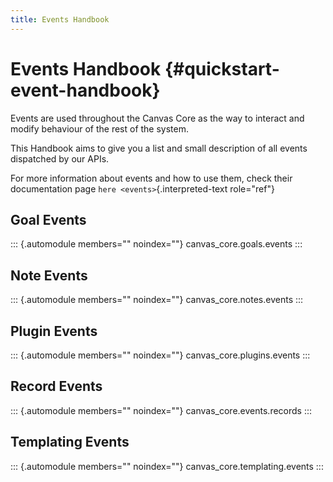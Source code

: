 ```yaml
---
title: Events Handbook
---
```


# Events Handbook {#quickstart-event-handbook}

Events are used throughout the Canvas Core as the way to interact and
modify behaviour of the rest of the system.

This Handbook aims to give you a list and small description of all
events dispatched by our APIs.

For more information about events and how to use them, check their
documentation page `here <events>`{.interpreted-text role="ref"}

## Goal Events

::: {.automodule members="" noindex=""}
canvas_core.goals.events
:::

## Note Events

::: {.automodule members="" noindex=""}
canvas_core.notes.events
:::

## Plugin Events

::: {.automodule members="" noindex=""}
canvas_core.plugins.events
:::

## Record Events

::: {.automodule members="" noindex=""}
canvas_core.events.records
:::

## Templating Events

::: {.automodule members="" noindex=""}
canvas_core.templating.events
:::
